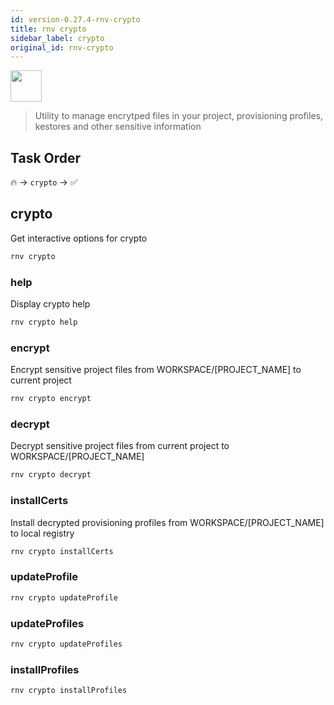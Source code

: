 ```yaml
---
id: version-0.27.4-rnv-crypto
title: rnv crypto
sidebar_label: crypto
original_id: rnv-crypto
---
```


<img src="https://renative.org/img/ic_cli.png" width=50 height=50 />

> Utility to manage encrytped files in your project, provisioning profiles, kestores and other sensitive information

## Task Order

🔥 -> `crypto` ->  ✅

## crypto

Get interactive options for crypto

```bash
rnv crypto
```

### help

Display crypto help

```bash
rnv crypto help
```

### encrypt

Encrypt sensitive project files from WORKSPACE/[PROJECT_NAME] to current project

```bash
rnv crypto encrypt
```

### decrypt

Decrypt sensitive project files from current project to WORKSPACE/[PROJECT_NAME]

```bash
rnv crypto decrypt
```

### installCerts

Install decrypted provisioning profiles from WORKSPACE/[PROJECT_NAME] to local registry

```bash
rnv crypto installCerts
```

### updateProfile

```bash
rnv crypto updateProfile
```

### updateProfiles

```bash
rnv crypto updateProfiles
```

### installProfiles

```bash
rnv crypto installProfiles
```
